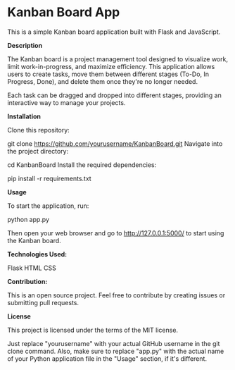 # Kanban Board App

This is a simple Kanban board application built with Flask and JavaScript.

**Description**

The Kanban board is a project management tool designed to visualize work, limit work-in-progress, and maximize efficiency. This application allows users to create tasks, move them between different stages (To-Do, In Progress, Done), and delete them once they're no longer needed.

Each task can be dragged and dropped into different stages, providing an interactive way to manage your projects.

**Installation**

Clone this repository:

git clone https://github.com/yourusername/KanbanBoard.git
Navigate into the project directory:


cd KanbanBoard
Install the required dependencies:


pip install -r requirements.txt

**Usage**

To start the application, run:

python app.py

Then open your web browser and go to http://127.0.0.1:5000/ to start using the Kanban board.

**Technologies Used:**

Flask
HTML
CSS

**Contribution:**

This is an open source project. Feel free to contribute by creating issues or submitting pull requests.

**License**

This project is licensed under the terms of the MIT license.

Just replace "yourusername" with your actual GitHub username in the git clone command. Also, make sure to replace "app.py" with the actual name of your Python application file in the "Usage" section, if it's different.
